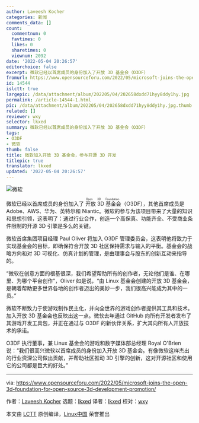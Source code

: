 ```yaml
---
author: Laveesh Kocher
categories: 新闻
comments_data: []
count:
  commentnum: 0
  favtimes: 0
  likes: 0
  sharetimes: 0
  viewnum: 2092
date: '2022-05-04 20:26:57'
editorchoice: false
excerpt: 微软已经以首席成员的身份加入了开放 3D 基金会（O3DF）
fromurl: https://www.opensourceforu.com/2022/05/microsoft-joins-the-open-3d-foundation-for-open-source-3d-development-promotion/
id: 14544
islctt: true
largepic: /data/attachment/album/202205/04/202658dxdd71hyy8ddy1hy.jpg
permalink: /article-14544-1.html
pic: /data/attachment/album/202205/04/202658dxdd71hyy8ddy1hy.jpg.thumb.jpg
related: []
reviewer: wxy
selector: lkxed
summary: 微软已经以首席成员的身份加入了开放 3D 基金会（O3DF）
tags:
- O3DF
- 微软
thumb: false
title: 微软加入开放 3D 基金会，参与开源 3D 开发
titlepic: true
translator: lkxed
updated: '2022-05-04 20:26:57'
---
```


![微软](/data/attachment/album/202205/04/202658dxdd71hyy8ddy1hy.jpg)


微软已经以首席成员的身份加入了<ruby> 开放 3D 基金会 <rt>  Open 3D Foundation </rt></ruby>（O3DF），其他首席成员是 Adobe、AWS、华为、英特尔和 Niantic。微软的参与为该项目带来了大量的知识和思想引领，这表明了：通过行业合作，创造一个高保真、功能齐全、不受商业条件限制的开源 3D 引擎是多么的关键。


微软首席集团项目经理 Paul Oliver 将加入 O3DF 管理委员会，这表明他将致力于实现基金会的目标，即确保符合开放 3D 社区保持需求与输入的平衡。基金会的战略方向和对 3D 可视化、仿真计划的管理，是由理事会与股东的创新互动来指导的。


“微软在创意方面的根基很深，我们希望帮助所有的创作者，无论他们是谁、在哪里、为哪个平台创作”，Oliver 如是说，“由 Linux 基金会创建的开放 3D 基金会，是朝着帮助更多世界各地的创作者迈出的美妙一步，我们很高兴能成为其中的一员。”


微软不断致力于使游戏制作民主化，并向全世界的游戏创作者提供其工具和技术。加入开放 3D 基金会也反映出这一点。微软去年通过 GitHub 向所有开发者发布了其游戏开发工具包，并正在通过与 O3DF 的新伙伴关系，扩大其向所有人开放技术的承诺。


O3DF 执行董事，兼 Linux 基金会的游戏和数字媒体部总经理 Royal O'Brien 说：“我们很高兴微软以首席成员的身份加入开放 3D 基金会。有像微软这样杰出的行业资深公司做出贡献，并帮助社区推动 3D 引擎的创新，这对开源社区和使用它的公司都是巨大的好处。”




---


via: <https://www.opensourceforu.com/2022/05/microsoft-joins-the-open-3d-foundation-for-open-source-3d-development-promotion/>


作者：[Laveesh Kocher](https://www.opensourceforu.com/author/laveesh-kocher/) 选题：[lkxed](https://github.com/lkxed) 译者：[lkxed](https://github.com/lkxed) 校对：[wxy](https://github.com/wxy)


本文由 [LCTT](https://github.com/LCTT/TranslateProject) 原创编译，[Linux中国](https://linux.cn/) 荣誉推出